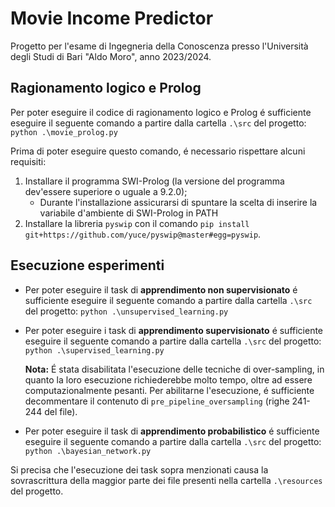 # Movie Income Predictor
Progetto per l'esame di Ingegneria della Conoscenza presso l'Università degli Studi di Bari "Aldo Moro", anno 2023/2024.

## Ragionamento logico e Prolog
Per poter eseguire il codice di ragionamento logico e Prolog é sufficiente eseguire il seguente comando a partire dalla cartella `.\src` del progetto:
`python .\movie_prolog.py`

Prima di poter eseguire questo comando, é necessario rispettare alcuni requisiti:
1. Installare il programma SWI-Prolog (la versione del programma dev'essere superiore o uguale a 9.2.0);
    - Durante l'installazione assicurarsi di spuntare la scelta di inserire la variabile d'ambiente di SWI-Prolog in PATH
2. Installare la libreria `pyswip` con il comando `pip install git+https://github.com/yuce/pyswip@master#egg=pyswip`.

## Esecuzione esperimenti
- Per poter eseguire il task di **apprendimento non supervisionato** é sufficiente eseguire il seguente comando a partire dalla cartella `.\src` del progetto:
`python .\unsupervised_learning.py`

- Per poter eseguire i task di **apprendimento supervisionato** é sufficiente eseguire il seguente comando a partire dalla cartella `.\src` del progetto:
`python .\supervised_learning.py`

  **Nota:** É stata disabilitata l'esecuzione delle tecniche di over-sampling, in quanto la loro esecuzione richiederebbe molto tempo, oltre ad essere computazionalmente pesanti. Per abilitarne l'esecuzione, é sufficiente decommentare il contenuto di `pre_pipeline_oversampling` (righe 241-244 del file).

- Per poter eseguire il task di **apprendimento probabilistico** é sufficiente eseguire il seguente comando a partire dalla cartella `.\src` del progetto:
`python .\bayesian_network.py`

Si precisa che l'esecuzione dei task sopra menzionati causa la sovrascrittura della maggior parte dei file presenti nella cartella `.\resources` del progetto.
